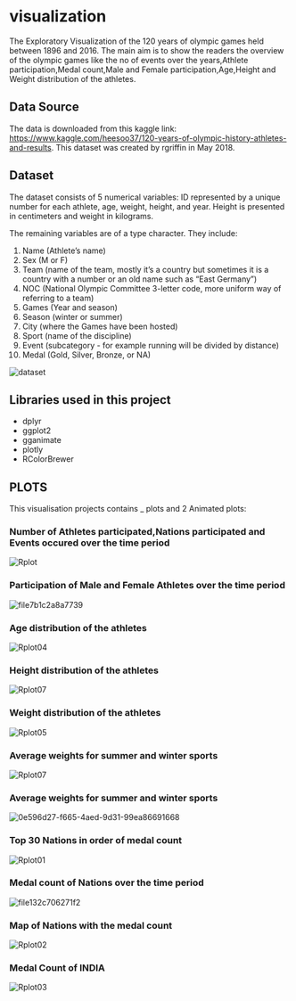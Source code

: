 # visualization
The Exploratory Visualization of the 120 years of olympic games held between 1896 and 2016.
The main aim is to show the readers the overview of the olympic games like the no of events over the years,Athlete participation,Medal count,Male and Female participation,Age,Height and Weight distribution of the athletes.

## Data Source
The data is downloaded from this kaggle link: https://www.kaggle.com/heesoo37/120-years-of-olympic-history-athletes-and-results. This dataset was created by rgriffin in May 2018.

## Dataset

The dataset consists of 5 numerical variables: ID represented by a unique number for each athlete, age, weight, height, and year. Height is presented in centimeters and weight in kilograms.

The remaining variables are of a type character. They include:

1. Name (Athlete’s name)
2. Sex (M or F)
3. Team (name of the team, mostly it’s a country but sometimes it is a country with a number or an old name such as “East Germany”)
4. NOC (National Olympic Committee 3-letter code, more uniform way of referring to a team)
5. Games (Year and season)
6. Season (winter or summer)
7. City (where the Games have been hosted)
8. Sport (name of the discipline)
9. Event (subcategory - for example running will be divided by distance)
10. Medal (Gold, Silver, Bronze, or NA)

![dataset](https://user-images.githubusercontent.com/95603389/181918399-ab332cc5-e17f-4a0a-95ea-a1e23a4f0fae.png)

## Libraries used in this project
- dplyr
- ggplot2
- gganimate
- plotly
- RColorBrewer

## PLOTS
This visualisation projects contains _ plots and 2 Animated plots:

### Number of Athletes participated,Nations participated and Events occured over the time period

![Rplot](https://user-images.githubusercontent.com/95603389/181924867-f3243092-b5a2-4322-a2e3-b2ec62f12367.png)

### Participation of Male and Female Athletes over the time period

![file7b1c2a8a7739](https://user-images.githubusercontent.com/95603389/181925053-7a47b7a8-e374-4485-84a5-eb98bfbf7102.gif)

### Age distribution of the athletes

![Rplot04](https://user-images.githubusercontent.com/95603389/181925508-2bbdabd6-f191-4fda-a71c-b22c0c7c5ef1.png)

### Height distribution of the athletes

![Rplot07](https://user-images.githubusercontent.com/95603389/181925530-66a61f86-6134-40f8-b5c2-f8b0e5412d45.png)

### Weight distribution of the athletes

![Rplot05](https://user-images.githubusercontent.com/95603389/181925523-1e866942-2eff-4a35-b272-bf43468170f8.png)

### Average weights for summer and winter sports

![Rplot07](https://user-images.githubusercontent.com/95603389/181925652-0a644ca3-21d3-4346-ab78-3decba80dd5a.png)

### Average weights for summer and winter sports

![0e596d27-f665-4aed-9d31-99ea86691668](https://user-images.githubusercontent.com/95603389/181925737-29b6aef5-278f-40df-a964-b21317b027a6.png)

### Top 30 Nations in order of medal count

![Rplot01](https://user-images.githubusercontent.com/95603389/181924987-caecffb9-172c-46bf-8f08-7beb46511cc0.png)
 
### Medal count of Nations over the time period

![file132c706271f2](https://user-images.githubusercontent.com/95603389/181925230-ee61434c-fd68-470f-ba0a-df046771f676.gif)

### Map of Nations with the medal count

![Rplot02](https://user-images.githubusercontent.com/95603389/181925319-f8a1a97e-8130-4448-a89b-6527e87eaf21.png)

### Medal Count of INDIA

![Rplot03](https://user-images.githubusercontent.com/95603389/181925364-596de492-5200-4aa2-aa75-9df2b560f107.png)



